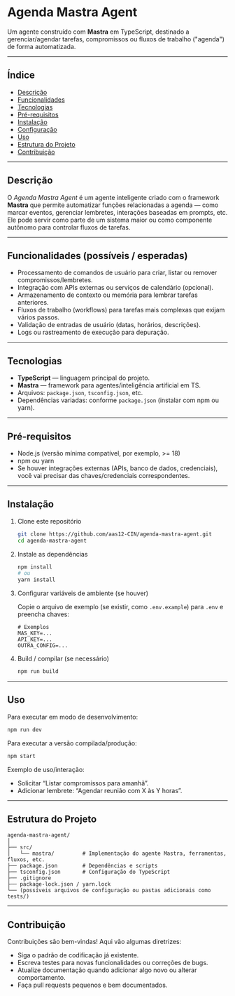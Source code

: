 # Agenda Mastra Agent

Um agente construído com **Mastra** em TypeScript, destinado a gerenciar/agendar tarefas, compromissos ou fluxos de trabalho ("agenda") de forma automatizada.

---

## Índice

- [Descrição](#descrição)  
- [Funcionalidades](#funcionalidades)  
- [Tecnologias](#tecnologias)  
- [Pré-requisitos](#pré-requisitos)  
- [Instalação](#instalação)  
- [Configuração](#configuração)  
- [Uso](#uso)  
- [Estrutura do Projeto](#estrutura-do-projeto)  
- [Contribuição](#contribuição)  

---

## Descrição

O *Agenda Mastra Agent* é um agente inteligente criado com o framework **Mastra** que permite automatizar funções relacionadas a agenda — como marcar eventos, gerenciar lembretes, interações baseadas em prompts, etc. Ele pode servir como parte de um sistema maior ou como componente autônomo para controlar fluxos de tarefas.

---

## Funcionalidades (possíveis / esperadas)

- Processamento de comandos de usuário para criar, listar ou remover compromissos/lembretes.  
- Integração com APIs externas ou serviços de calendário (opcional).  
- Armazenamento de contexto ou memória para lembrar tarefas anteriores.  
- Fluxos de trabalho (workflows) para tarefas mais complexas que exijam vários passos.  
- Validação de entradas de usuário (datas, horários, descrições).  
- Logs ou rastreamento de execução para depuração.  

---

## Tecnologias

- **TypeScript** — linguagem principal do projeto.  
- **Mastra** — framework para agentes/inteligência artificial em TS.  
- Arquivos: `package.json`, `tsconfig.json`, etc.  
- Dependências variadas: conforme `package.json` (instalar com npm ou yarn).  

---

## Pré-requisitos

- Node.js (versão mínima compatível, por exemplo, >= 18)  
- npm ou yarn  
- Se houver integrações externas (APIs, banco de dados, credenciais), você vai precisar das chaves/credenciais correspondentes.  

---

## Instalação

1. Clone este repositório

   ```bash
   git clone https://github.com/aas12-CIN/agenda-mastra-agent.git
   cd agenda-mastra-agent
   ```

2. Instale as dependências

   ```bash
   npm install
   # ou
   yarn install
   ```

3. Configurar variáveis de ambiente (se houver)

   Copie o arquivo de exemplo (se existir, como `.env.example`) para `.env` e preencha chaves:

   ```text
   # Exemplos
   MAS_KEY=...
   API_KEY=...
   OUTRA_CONFIG=...
   ```

4. Build / compilar (se necessário)

   ```bash
   npm run build
   ```

---

## Uso

Para executar em modo de desenvolvimento:

```bash
npm run dev
```

Para executar a versão compilada/produção:

```bash
npm start
```

Exemplo de uso/interação:

- Solicitar “Listar compromissos para amanhã”.  
- Adicionar lembrete: “Agendar reunião com X às Y horas”.  

---

## Estrutura do Projeto

```
agenda-mastra-agent/
│
├── src/
│   └── mastra/         # Implementação do agente Mastra, ferramentas, fluxos, etc.
├── package.json        # Dependências e scripts
├── tsconfig.json       # Configuração do TypeScript
├── .gitignore
├── package-lock.json / yarn.lock
└── (possíveis arquivos de configuração ou pastas adicionais como tests/)
```

---

## Contribuição

Contribuições são bem-vindas! Aqui vão algumas diretrizes:

- Siga o padrão de codificação já existente.  
- Escreva testes para novas funcionalidades ou correções de bugs.  
- Atualize documentação quando adicionar algo novo ou alterar comportamento.  
- Faça pull requests pequenos e bem documentados.  

